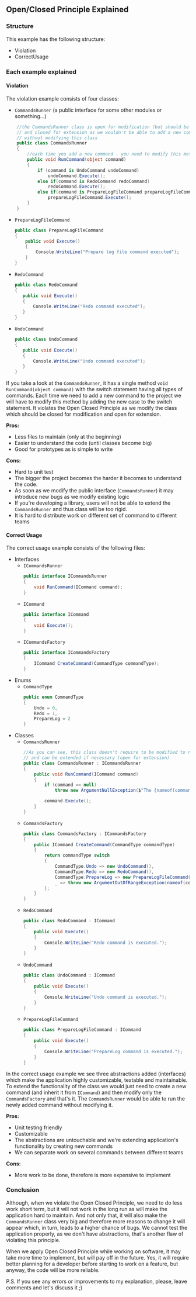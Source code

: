  ## Open/Closed Principle Explained
 ### Structure
 This example has the following structure:
 * Violation
 * CorrectUsage
 
 ### Each example explained
 #### Violation
 The violation example consists of four classes:
 * `CommandsRunner` (a public interface for some other modules or something...)
```c#
    //the CommandsRunner class is open for modification (but should be closed)
    // and closed for extension as we wouldn't be able to add a new command
    // without modifying this class
    public class CommandsRunner
    {
        //each time you add a new command - you need to modify this method
        public void RunCommand(object command)
        {
            if (command is UndoCommand undoCommand)
                undoCommand.Execute();
            else if(command is RedoCommand redoCommand)
                redoCommand.Execute();
            else if(command is PrepareLogFileCommand prepareLogFileCommand)
                prepareLogFileCommand.Execute();
        }
    }
```
 * `PrepareLogFileCommand`
    ```c#
    public class PrepareLogFileCommand
    {
        public void Execute()
        {
            Console.WriteLine("Prepare log file command executed");
        }
    }
    ```
 * `RedoCommand`
     ```c#
    public class RedoCommand
    {
        public void Execute()
        {
            Console.WriteLine("Redo command executed");
        }
    }
    ```
 * `UndoCommand`
     ```c#
    public class UndoCommand
    {
        public void Execute()
        {
            Console.WriteLine("Undo command executed");
        }
    }
    ```
 
 If you take a look at the `CommandsRunner`, it has a single method `void RunCommand(object command)`
 with the switch statement having all types of commands. Each time we need to add a new command to the project
 we will have to modify this method by adding the new case to the switch statement. It violates the Open Closed
 Principle as we modify the class which should be closed for modification and open for extension.
 
 **Pros:**
 * Less files to maintain (only at the beginning)
 * Easier to understand the code (until classes become big)
 * Good for prototypes as is simple to write
 
 **Cons:**
 * Hard to unit test
 * The bigger the project becomes the harder it becomes to understand
 the code.
 * As soon as we modify the public interface (`CommandsRunner`)
 it may introduce new bugs as we modify existing logic
 * If you're developing a library, users will not be able to extend
 the `CommandsRunner` and thus class will be too rigid.
 * It is hard to distribute work on different set of command to different teams
 
 #### Correct Usage
The correct usage example consists of the following files:
* Interfaces
    * `ICommandsRunner`
        ```c#
        public interface ICommandsRunner
        {
            void RunCommand(ICommand command);
        }
        ```
   * `ICommand`
        ```c#
        public interface ICommand
        {
            void Execute();
        }
        ```
    * `ICommandsFactory`
        ```c#
        public interface ICommandsFactory
        {
            ICommand CreateCommand(CommandType commandType);
        }
        ```
* Enums
    * `CommandType`
        ```c#
        public enum CommandType
        {
            Undo = 0,
            Redo = 1,
            PrepareLog = 2
        }
        ```
* Classes
    * `CommandsRunner`
        ```c#
        //As you can see, this class doesn't require to be modified to run new commands (closed for modification)
        // and can be extended if necessary (open for extension)
        public class CommandsRunner : ICommandsRunner
        {
            public void RunCommand(ICommand command)
            {
                if (command == null)
                    throw new ArgumentNullException($"The {nameof(command)} is null. Terminating...");
        
                command.Execute();
            }
        }
        ```
    * `CommandsFactory`
        ```c#
        public class CommandsFactory : ICommandsFactory
        {
            public ICommand CreateCommand(CommandType commandType)
            {
                return commandType switch
                {
                    CommandType.Undo => new UndoCommand(),
                    CommandType.Redo => new RedoCommand(),
                    CommandType.PrepareLog => new PrepareLogFileCommand(),
                    _ => throw new ArgumentOutOfRangeException(nameof(commandType), commandType, null)
                };
            }
        }
        ```
    * `RedoCommand`
        ```c#
        public class RedoCommand : ICommand
        {
            public void Execute()
            {
                Console.WriteLine("Redo command is executed.");
            }
        }
        ```
    * `UndoCommand`
        ```c#
        public class UndoCommand : ICommand
        {
            public void Execute()
            {
                Console.WriteLine("Undo command is executed.");
            }
        }
        ```
    * `PrepareLogFileCommand`
        ```c#
        public class PrepareLogFileCommand : ICommand
        {
            public void Execute()
            {
                Console.WriteLine("PrepareLog command is executed.");
            }
        }
        ```

In the correct usage example we see three abstractions added (interfaces) which make the
application highly customizable, testable and maintainable. To extend the functionality
of the class we would just need to create a new command (and inherit it from `ICommand`) and then modify only the
`CommandsFactory` and that's it. The `CommandsRunner` would be able to run the newly
added command without modifying it.

**Pros:**
* Unit testing friendly
* Customizable
* The abstractions are untouchable and we're extending application's functionality by creating new commands
* We can separate work on several commands between different teams

**Cons:**
* More work to be done, therefore is more expensive to implement

 ### Conclusion
 Although, when we violate the Open Closed Principle, we need to do less work short term, but it will not work in the long run as will make the application hard to 
 maintain. And not only that, it will also make the `CommandsRunner` class very big and 
 therefore more reasons to change it will appear which, in turn, leads to a higher chance 
 of bugs. We cannot test the application properly, as we don't have abstractions, that's 
 another flaw of violating this principle.
 
 When we apply Open Closed Principle while working on software, it may take more time to 
 implement, but will pay off in the future. Yes, it will require better planning for a developer 
 before starting to work on a feature, but anyway, the code will be more reliable.
 
 P.S. If you see any errors or improvements to my explanation, please, leave comments and let's discuss it ;)